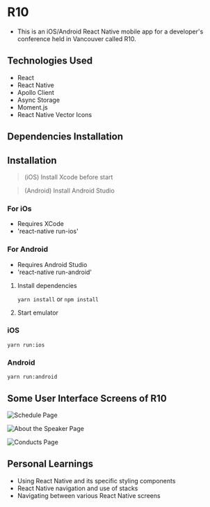 # R10

- This is an iOS/Android React Native mobile app for a developer's conference held in Vancouver called R10.

## Technologies Used

- React
- React Native
- Apollo Client
- Async Storage
- Moment.js
- React Native Vector Icons

## Dependencies Installation

## Installation

> (iOS) Install Xcode before start &nbsp;

> (Android) Install Android Studio

### For iOs

- Requires XCode
- 'react-native run-ios'

### For Android

- Requires Android Studio
- 'react-native run-android'

1. Install dependencies


    `yarn install` or  `npm install`

2. Start emulator

### iOS

```
yarn run:ios
```

### Android

```
yarn run:android
```

## Some User Interface Screens of R10

![Schedule Page](_snapshots/schedule.png)

![About the Speaker Page](_snapshots/about-speaker.png)

![Conducts Page](_snapshots/conducts.png)

## Personal Learnings

- Using React Native and its specific styling components
- React Native navigation and use of stacks
- Navigating between various React Native screens
